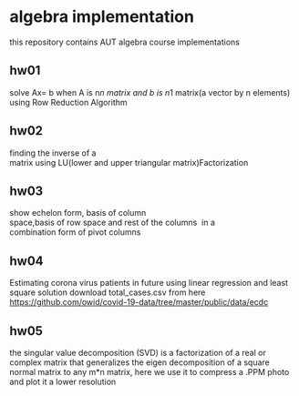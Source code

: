 # algebra implementation

this repository contains AUT algebra course implementations 

## hw01
   solve Ax= b when A is n*n matrix and b is n*1 matrix(a vector by n elements) using Row Reduction Algorithm 

## hw02
   finding the inverse of a matrix using LU(lower and upper triangular matrix)Factorization     

## hw03
   show echelon form, basis of column space,basis of row space and rest of the columns 
   in a combination form of pivot columns

## hw04
   Estimating corona virus patients in future using linear regression and least square solution download total_cases.csv from here 
   https://github.com/owid/covid-19-data/tree/master/public/data/ecdc
   
## hw05
   the singular value decomposition (SVD) is a factorization of a real or complex matrix that generalizes the eigen decomposition of a square normal matrix to any          m*n matrix, here we use it to compress a .PPM photo and plot it a lower resolution 

